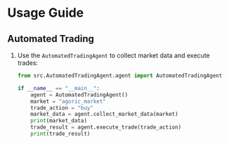 
# Usage Guide

## Automated Trading

1. Use the `AutomatedTradingAgent` to collect market data and execute trades:

   ```python
   from src.AutomatedTradingAgent.agent import AutomatedTradingAgent

   if __name__ == "__main__":
       agent = AutomatedTradingAgent()
       market = "agoric_market"
       trade_action = "buy"
       market_data = agent.collect_market_data(market)
       print(market_data)
       trade_result = agent.execute_trade(trade_action)
       print(trade_result)
   ```
